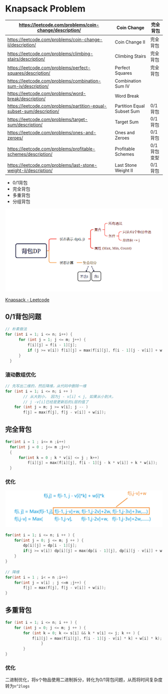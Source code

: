 # Knapsack Problem

| https://leetcode.com/problems/coin-change/description/ | Coin Change | 完全背包 |
| --- | --- | --- |
| https://leetcode.com/problems/coin-change-ii/description/ | Coin Change II  | 完全背包 |
| https://leetcode.com/problems/climbing-stairs/description/ | Climbing Stairs | 完全背包 |
| https://leetcode.com/problems/perfect-squares/description/ | Perfect Squares | 完全背包 |
| https://leetcode.com/problems/combination-sum-iv/description/ | Combination Sum IV |  |
| https://leetcode.com/problems/word-break/description/ | Word Break |  |
| https://leetcode.com/problems/partition-equal-subset-sum/description/ | Partition Equal Subset Sum | 0/1背包 |
| https://leetcode.com/problems/target-sum/description/ | Target Sum | 0/1背包 |
| https://leetcode.com/problems/ones-and-zeroes/ | Ones and Zeroes | 0/1背包 |
| https://leetcode.com/problems/profitable-schemes/description/ | Profitable Schemes | 0/1背包变型 |
| https://leetcode.com/problems/last-stone-weight-ii/description/ | Last Stone Weight II | 0/1背包 |
- 0/1背包
- 完全背包
- 多重背包
- 分组背包

![Untitled](Knapsack%20Problem%20f3ea6bc787a342629b289dcce2fd1cba/Untitled.png)

[Knapsack - Leetcode](Knapsack%20Problem%20f3ea6bc787a342629b289dcce2fd1cba/Knapsack%20-%20Leetcode%200f24a92b0e4a4b33b609dd77717e25c3.md)

## 0/1背包问题

```cpp
// 朴素做法
for (int i = 1; i <= n; i++) {
      for (int j = 1; j <= m; j++) {
          f[i][j] = f[i - 1][j];
          if (j >= v[i]) f[i][j] = max(f[i][j], f[i - 1][j - v[i]] + w[i]);
      }
  }
```

### 滚动数组优化

```cpp
// 先写出二维的，然后降维，从代码中删除一维
for (int i = 1; i <= n; i ++ )
		// 从大到小， 因为j - v[i] < j, 如果从小到大， 
		// j -v[i]已经是更新后的i层的值了
    for (int j = m; j >= v[i]; j -- )
        f[j] = max(f[j], f[j - v[i]] + w[i]);
```

## 完全背包

```cpp
for(int i = 1 ; i<= n ;i++)
  for(int j = 0 ; j<= m ;j++)
  {
      for(int k = 0 ; k * v[i] <= j ; k++)
          f[i][j] = max(f[i][j], f[i - 1][j - k * v[i]] + k * w[i]);
  }
```

### 优化

![Untitled](Knapsack%20Problem%20f3ea6bc787a342629b289dcce2fd1cba/Untitled%201.png)

```cpp
for(int i = 1; i <= n; i ++ ) {
    for(int j = 0; j <= m; j ++ ) {
        dp[i][j] = dp[i - 1][j];
        if(j >= v[i]) dp[i][j] = max(dp[i - 1][j], dp[i][j - v[i]] + w[i]);
    }
}

// 降维
for(int i = 1 ; i< = n ;i++)
	for(int j = v[i] ; j <=m ;j++) {
        f[j] = max(f[j], f[j - v[i]] + w[i]);
}
```

## 多重背包

```cpp
for (int i = 1; i <= n; i ++ ) {
    for (int j = 0; j <= m; j ++ ) {
        for (int k = 0; k <= s[i] && k * v[i] <= j; k ++ ) {
            f[i][j] = max(f[i][j], f[i - 1][j - v[i] * k] + w[i] * k);
				}
		}
}
```

### 优化

二进制优化，将s个物品使用二进制拆分，转化为0/1背包问题，从而将时间复杂度转为`n^2logs`